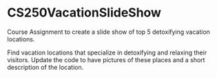 # CS250VacationSlideShow
Course Assignment to create a slide show of top 5 detoxifying vacation locations.

Find vacation locations that specialize in detoxifying and relaxing their visitors. Update the code to have pictures of these places and a short description of the location.
